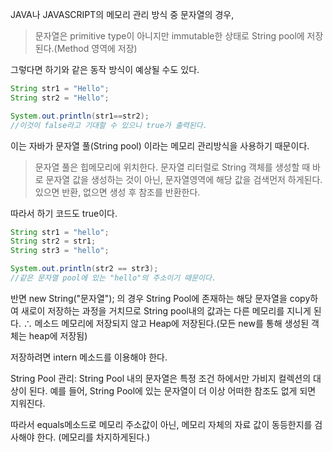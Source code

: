 JAVA나 JAVASCRIPT의 메모리 관리 방식 중 문자열의 경우,

> 문자열은 primitive type이 아니지만 immutable한 상태로 String pool에 저장 된다.(Method 영역에 저장)

그렇다면 하기와 같은 동작 방식이 예상될 수도 있다.

```java
String str1 = "Hello";
String str2 = "Hello";

System.out.println(str1==str2);
//이것이 false라고 기대할 수 있으니 true가 출력된다.
```

이는 자바가 문자열 풀(String pool) 이라는 메모리 관리방식을 사용하기 때문이다.

> 문자열 풀은 힙메모리에 위치한다.
> 문자열 리터럴로 String 객체를 생성할 때 바로 문자열 값을 생성하는 것이 아닌, 문자열영역에 해당 값을 검색먼저 하게된다.
> 있으면 반환, 없으면 생성 후 참조를 반환한다.


따라서 하기 코드도 true이다.
```java
String str1 = "hello";
String str2 = str1;
String str3 = "hello";

System.out.println(str2 == str3);
//같은 문자열 pool에 있는 "hello"의 주소이기 때문이다.
```

반면 new String("문자열"); 
의 경우 String Pool에 존재하는 해당 문자열을 copy하여 새로이 저장하는 과정을 거치므로 String pool내의 값과는 다른 메모리를 지니게 된다. 
$\therefore$ 메소드 메모리에 저장되지 않고 Heap에 저장된다.(모든 new를 통해 생성된 객체는 heap에 저장됨)

저장하려면 intern 메소드를 이용해야 한다.

String Pool 관리: String Pool 내의 문자열은 특정 조건 하에서만 가비지 컬렉션의 대상이 된다. 예를 들어, String Pool에 있는 문자열이 더 이상 어떠한 참조도 없게 되면 지워진다.

따라서 equals메소드로 메모리 주소값이 아닌, 메모리 자체의 자료 값이 동등한지를 검사해야 한다.
(메모리를 차지하게된다.)